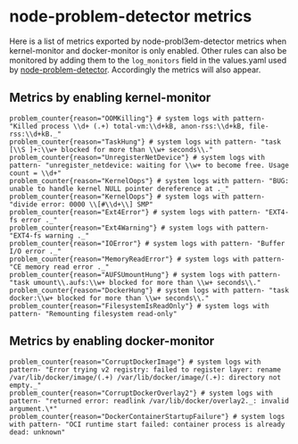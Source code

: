 # node-problem-detector metrics

Here is a list of metrics exported by node-probl3em-detector metrics when kernel-monitor and docker-monitor is only enabled. Other rules can also be monitored by adding them to the `log_monitors` field in the values.yaml used by [node-problem-detector](https://git.app.uib.no/caleno/helm-charts/-/blob/master/stable/node-problem-detector/values.yaml). Accordingly the metrics will also appear.

## Metrics by enabling kernel-monitor

```
problem_counter{reason="OOMKilling"} # system logs with pattern- "Killed process \\d+ (.+) total-vm:\\d+kB, anon-rss:\\d+kB, file-rss:\\d+kB._"
problem_counter{reason="TaskHung"} # system logs with pattern- "task [\\S ]+:\\w+ blocked for more than \\w+ seconds\\."
problem_counter{reason="UnregisterNetDevice"} # system logs with pattern- "unregister_netdevice: waiting for \\w+ to become free. Usage count = \\d+"
problem_counter{reason="KernelOops"} # system logs with pattern- "BUG: unable to handle kernel NULL pointer dereference at ._"
problem_counter{reason="KernelOops"} # system logs with pattern- "divide error: 0000 \\[#\\d+\\] SMP"
problem_counter{reason="Ext4Error"} # system logs with pattern- "EXT4-fs error ._"
problem_counter{reason="Ext4Warning"} # system logs with pattern- "EXT4-fs warning ._"
problem_counter{reason="IOError"} # system logs with pattern- "Buffer I/O error ._"
problem_counter{reason="MemoryReadError"} # system logs with pattern- "CE memory read error ._"
problem_counter{reason="AUFSUmountHung"} # system logs with pattern- "task umount\\.aufs:\\w+ blocked for more than \\w+ seconds\\."
problem_counter{reason="DockerHung"} # system logs with pattern- "task docker:\\w+ blocked for more than \\w+ seconds\\."
problem_counter{reason="FilesystemIsReadOnly"} # system logs with pattern- "Remounting filesystem read-only"
```

## Metrics by enabling docker-monitor

```
problem_counter{reason="CorruptDockerImage"} # system logs with pattern- "Error trying v2 registry: failed to register layer: rename /var/lib/docker/image/(.+) /var/lib/docker/image/(.+): directory not empty._"
problem_counter{reason="CorruptDockerOverlay2"} # system logs with pattern- "returned error: readlink /var/lib/docker/overlay2._: invalid argument.\*"
problem_counter{reason="DockerContainerStartupFailure"} # system logs with pattern- "OCI runtime start failed: container process is already dead: unknown"
```
